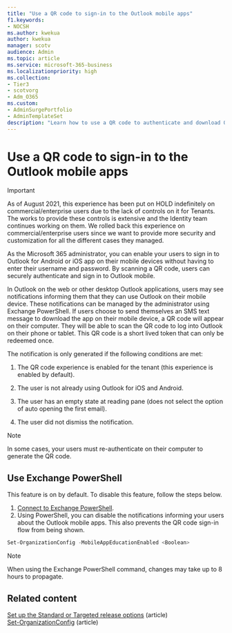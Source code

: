 ```yaml
---
title: "Use a QR code to sign-in to the Outlook mobile apps"
f1.keywords:
- NOCSH
ms.author: kwekua
author: kwekua
manager: scotv
audience: Admin
ms.topic: article
ms.service: microsoft-365-business
ms.localizationpriority: high
ms.collection:
- Tier3
- scotvorg 
- Adm_O365
ms.custom:
- AdminSurgePortfolio
- AdminTemplateSet
description: "Learn how to use a QR code to authenticate and download Outlook mobile."
---
```


# Use a QR code to sign-in to the Outlook mobile apps

> [!IMPORTANT]
> As of August 2021, this experience has been put on HOLD indefinitely on commercial/enterprise users due to the lack of controls on it for Tenants. The works to provide these controls is extensive and the Identity team continues working on them. We rolled back this experience on commercial/enterprise users since we want to provide more security and customization for all the different cases they managed.


As the Microsoft 365 administrator, you can enable your users to sign in to Outlook for Android or iOS app on their mobile devices without having to enter their username and password. By scanning a QR code, users can securely authenticate and sign in to Outlook mobile.

In Outlook on the web or other desktop Outlook applications, users may see notifications informing them that they can use Outlook on their mobile device. These notifications can be managed by the administrator using Exchange PowerShell. If users choose to send themselves an SMS text message to download the app on their mobile device, a QR code will appear on their computer. They will be able to scan the QR code to log into Outlook on their phone or tablet. This QR code is a short lived token that can only be redeemed once.

The notification is only generated if the following conditions are met:

1. The QR code experience is enabled for the tenant (this experience is enabled by default).

2. The user is not already using Outlook for iOS and Android.

3. The user has an empty state at reading pane (does not select the option of auto opening the first email).

4. The user did not dismiss the notification.

> [!NOTE]
> In some cases, your users must re-authenticate on their computer to generate the QR code.

## Use Exchange PowerShell

This feature is on by default. To disable this feature, follow the steps below.

1. [Connect to Exchange PowerShell](/powershell/exchange/connect-to-exchange-online-powershell).
2. Using PowerShell, you can disable the notifications informing your users about the Outlook mobile apps. This also prevents the QR code sign-in flow from being shown.

```powershell
Set-OrganizationConfig -MobileAppEducationEnabled <Boolean>
```

> [!NOTE]
> When using the Exchange PowerShell command, changes may take up to 8 hours to propagate.

## Related content

[Set up the Standard or Targeted release options](release-options-in-office-365.md) (article)\
[Set-OrganizationConfig](/powershell/module/exchange/set-organizationconfig) (article)
